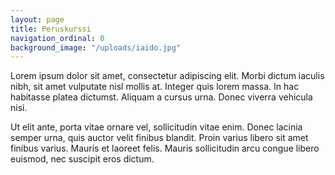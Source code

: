 ```yaml
---
layout: page
title: Peruskurssi
navigation_ordinal: 0
background_image: "/uploads/iaido.jpg"
---
```


Lorem ipsum dolor sit amet, consectetur adipiscing elit. Morbi dictum iaculis nibh, sit amet vulputate nisl mollis at. Integer quis lorem massa. In hac habitasse platea dictumst. Aliquam a cursus urna. Donec viverra vehicula nisi.

Ut elit ante, porta vitae ornare vel, sollicitudin vitae enim. Donec lacinia semper urna, quis auctor velit finibus blandit. Proin varius libero sit amet finibus varius. Mauris et laoreet felis. Mauris sollicitudin arcu congue libero euismod, nec suscipit eros dictum.

